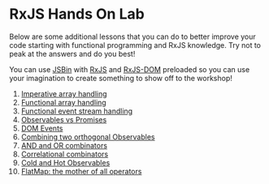# RxJS Hands On Lab

Below are some additional lessons that you can do to better improve your code starting with functional programming and RxJS knowledge.  Try not to peak at the answers and do you best!

You can use [JSBin](http://jsbin.com/yudopusiji/1/edit?html,js,output) with [RxJS](https://github.com/Reactive-Extensions/RxJS) and [RxJS-DOM](https://github.com/Reactive-Extensions/RxJS-DOM) preloaded so you can use your imagination to create something to show off to the workshop!

1. [Imperative array handling](01/readme.md)
2. [Functional array handling](02/readme.md)
3. [Functional event stream handling](03/readme.md)
4. [Observables vs Promises](04/readme.md)
5. [DOM Events](05/readme.md)
6. [Combining two orthogonal Observables](06/readme.md)
7. [AND and OR combinators](07/readme.md)
8. [Correlational combinators](08/readme.md)
9. [Cold and Hot Observables](08/readme.md)
10. [FlatMap: the mother of all operators](10/readme.md)
